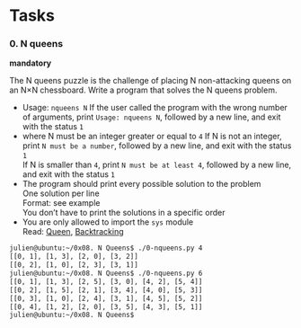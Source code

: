 # Tasks

### 0. N queens     
**mandatory**     

The N queens puzzle is the challenge of placing N non-attacking queens on an N×N chessboard. Write a program that solves the N queens problem.

- Usage: `nqueens N`
    If the user called the program with the wrong number of arguments, print `Usage: nqueens N`, followed by a new line, and exit with the status `1`       
- where N must be an integer greater or equal to `4`
    If N is not an integer, print `N must be a number`, followed by a new line, and exit with the status `1`        
    If N is smaller than `4`, print `N must be at least 4`, followed by a new line, and exit with the status `1`        
- The program should print every possible solution to the problem           
    One solution per line       
    Format: see example     
    You don’t have to print the solutions in a specific order       
- You are only allowed to import the `sys` module       
Read: [Queen](https://intranet.alxswe.com/rltoken/ghWqI1wvx6g-Ul7nrufMKA), [Backtracking](https://intranet.alxswe.com/rltoken/-hgZbgRFkwmxaKnLnCIuEQ)

```bash
julien@ubuntu:~/0x08. N Queens$ ./0-nqueens.py 4
[[0, 1], [1, 3], [2, 0], [3, 2]]
[[0, 2], [1, 0], [2, 3], [3, 1]]
julien@ubuntu:~/0x08. N Queens$ ./0-nqueens.py 6
[[0, 1], [1, 3], [2, 5], [3, 0], [4, 2], [5, 4]]
[[0, 2], [1, 5], [2, 1], [3, 4], [4, 0], [5, 3]]
[[0, 3], [1, 0], [2, 4], [3, 1], [4, 5], [5, 2]]
[[0, 4], [1, 2], [2, 0], [3, 5], [4, 3], [5, 1]]
julien@ubuntu:~/0x08. N Queens$
```
